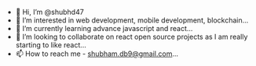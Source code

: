 - 👋 Hi, I’m @shubhd47
- 👀 I’m interested in web development, mobile development, blockchain...
- 🌱 I’m currently learning advance javascript and react...
- 💞️ I’m looking to collaborate on react open source projects as I am really starting to like react...
- 📫 How to reach me - shubham.db9@gmail.com...

<!---
shubhd47/shubhd47 is a ✨ special ✨ repository because its `README.md` (this file) appears on your GitHub profile.
You can click the Preview link to take a look at your changes.
--->
